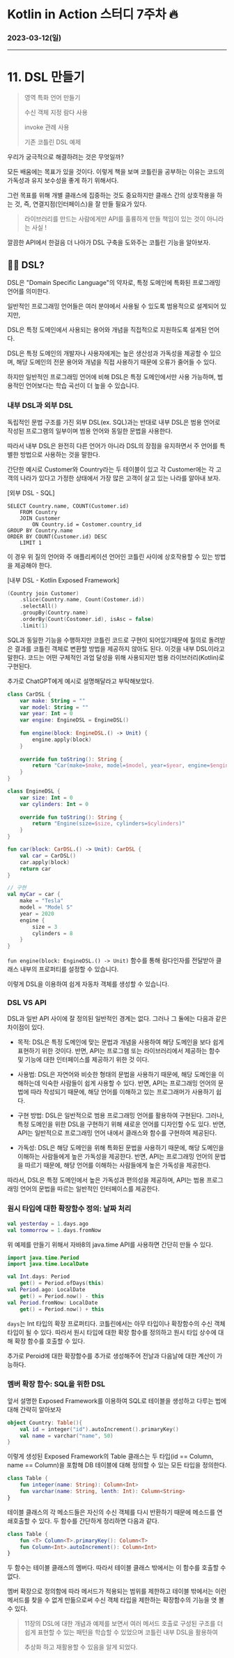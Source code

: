 # Kotlin in Action 스터디 7주차 🔥
### 2023-03-12(일)

---

# 11. DSL 만들기

> 영역 특화 언어 만들기
> 
> 수신 객체 지정 람다 사용
> 
> invoke 관례 사용
> 
> 기존 코틀린 DSL 예제

우리가 궁극적으로 해결하려는 것은 무엇일까? 

모든 배움에는 목표가 있을 것이다. 이렇게 책을 보며 코틀린을 공부하는 이유는 코드의 가독성과 유지 보수성을 좋게 하기 위해서다.

그런 목표를 위해 개별 클래스에 집중하는 것도 중요하지만 클래스 간의 상호작용을 하는 것, 즉, 연결지점(인터페이스)을 잘 만들 필요가 있다.

> 라이브러리를 만드는 사람에게만 API를 훌륭하게 만들 책임이 있는 것이 아니라는 사실 !

깔끔한 API에서 한걸음 더 나아가 DSL 구축을 도와주는 코틀린 기능을 알아보자.

## 👨‍💻 DSL?

DSL은 "Domain Specific Language"의 약자로, 특정 도메인에 특화된 프로그래밍 언어를 의미한다. 

일반적인 프로그래밍 언어들은 여러 분야에서 사용될 수 있도록 범용적으로 설계되어 있지만, 

DSL은 특정 도메인에서 사용되는 용어와 개념을 직접적으로 지원하도록 설계된 언어다.

DSL은 특정 도메인의 개발자나 사용자에게는 높은 생산성과 가독성을 제공할 수 있으며, 해당 도메인의 전문 용어와 개념을 직접 사용하기 때문에 오류가 줄어들 수 있다. 

하지만 일반적인 프로그래밍 언어에 비해 DSL은 특정 도메인에서만 사용 가능하며, 범용적인 언어보다는 학습 곡선이 더 높을 수 있습니다.

### 내부 DSL과 외부 DSL
독립적인 문법 구조를 가진 외부 DSL(ex. SQL)과는 반대로 내부 DSL은 범용 언어로 작성된 프로그램의 일부이며 범용 언어와 동일한 문법을 사용한다.

따라서 내부 DSL은 완전히 다른 언어가 아니라 DSL의 장점을 유지하면서 주 언어를 특별한 방법으로 사용하는 것을 말한다.

간단한 예시로 Customer와 Country라는 두 테이블이 있고 각 Customer에는 각 고객의 나라가 있다고 가정한 상태에서 가장 많은 고객이 살고 있는 나라를 알아내 보자.

[외부 DSL - SQL]
```roomsql
SELECT Country.name, COUNT(Customer.id)
    FROM Country
    JOIN Customer
        ON Country.id = Costomer.country_id
GROUP BY Country.name
ORDER BY COUNT(Customer.id) DESC
    LIMIT 1
```

이 경우 위 질의 언어와 주 애플리케이션 언어인 코틀린 사이에 상호작용할 수 있는 방법을 제공해야 한다.

[내부 DSL - Kotlin Exposed Framework]

```kotlin
(Country join Customer)
    .slice(Country.name, Count(Costomer.id))
    .selectAll()
    .groupBy(Country.name)
    .orderBy(Count(Costomer.id), isAsc = false)
    .limit(1)
```

SQL과 동일한 기능을 수행하지만 코틀린 코드로 구현이 되어있기때문에 질의로 돌려받은 결과를 코틀린 객체로 변환할 방법을 제공하지 않아도 된다.
이것을 내부 DSL이라고 말한다. 코드는 어떤 구체적인 과업 달성을 위해 사용되지만 범용 라이브러리(Kotlin)로 구현된다.

추가로 ChatGPT에게 예시로 설명해달라고 부탁해보았다.

```kotlin
class CarDSL {
    var make: String = ""
    var model: String = ""
    var year: Int = 0
    var engine: EngineDSL = EngineDSL()
    
    fun engine(block: EngineDSL.() -> Unit) {
        engine.apply(block)
    }
    
    override fun toString(): String {
        return "Car(make=$make, model=$model, year=$year, engine=$engine)"
    }
}

class EngineDSL {
    var size: Int = 0
    var cylinders: Int = 0
    
    override fun toString(): String {
        return "Engine(size=$size, cylinders=$cylinders)"
    }
}

fun car(block: CarDSL.() -> Unit): CarDSL {
    val car = CarDSL()
    car.apply(block)
    return car
}

// 구현
val myCar = car {
    make = "Tesla"
    model = "Model S"
    year = 2020
    engine {
        size = 3
        cylinders = 8
    }
}
```

`fun engine(block: EngineDSL.() -> Unit)` 함수를 통해 람다인자를 전달받아 클래스 내부의 프로퍼티를 설정할 수 있습니다.

이렇게 DSL을 이용하여 쉽게 자동차 객체를 생성할 수 있습니다.

### DSL VS API

DSL과 일반 API 사이에 잘 정의된 일반적인 경계는 없다. 그러나 그 둘에는 다음과 같은 차이점이 있다.

- 목적: DSL은 특정 도메인에 맞는 문법과 개념을 사용하여 해당 도메인을 보다 쉽게 표현하기 위한 것이다. 반면, API는 프로그램 또는 라이브러리에서 제공하는 함수 및 기능에 대한 인터페이스를 제공하기 위한 것 이다.


- 사용법: DSL은 자연어와 비슷한 형태의 문법을 사용하기 때문에, 해당 도메인을 이해하는데 익숙한 사람들이 쉽게 사용할 수 있다. 반면, API는 프로그래밍 언어의 문법에 따라 작성되기 때문에, 해당 언어를 이해하고 있는 프로그래머가 사용하기 쉽다.


- 구현 방법: DSL은 일반적으로 범용 프로그래밍 언어를 활용하여 구현된다. 그러나, 특정 도메인을 위한 DSL을 구현하기 위해 새로운 언어를 디자인할 수도 있다. 반면, API는 일반적으로 프로그래밍 언어 내에서 클래스와 함수를 구현하여 제공된다.


- 가독성: DSL은 해당 도메인을 위해 특화된 문법을 사용하기 때문에, 해당 도메인을 이해하는 사람들에게 높은 가독성을 제공한다. 반면, API는 프로그래밍 언어의 문법을 따르기 때문에, 해당 언어를 이해하는 사람들에게 높은 가독성을 제공한다.


따라서, DSL은 특정 도메인에서 높은 가독성과 편의성을 제공하며, API는 범용 프로그래밍 언어의 문법을 따르는 일반적인 인터페이스를 제공한다.

### 원시 타입에 대한 확장함수 정의: 날짜 처리

```kotlin
val yesterday = 1.days.ago
val tommorrow = 1.days.fromNow
``` 

위 예제를 만들기 위해서 자바8의 java.time API를 사용하면 간단히 만들 수 있다.

```kotlin
import java.time.Period
import java.time.LocalDate

val Int.days: Period
    get() = Period.ofDays(this)
val Period.ago: LocalDate
    get() = Period.now() - this
val Period.fromNow: LocalDate
    get() = Period.now() + this
```

`days`는 Int 타입의 확장 프로퍼티다. 코틀린에서는 아무 타입이나 확장함수의 수신 객체 타입이 될 수 있다. 따라서 원시 타입에 대한 확장 함수를 정의하고 원시 타입 상수에 대해 확장 함수를 호출할 수 있다.

추가로 Peroid에 대한 확장함수를 추가로 생성해주어 전날과 다음날에 대한 계산이 가능하다.

### 멤버 확장 함수: SQL을 위한 DSL
앞서 설명한 Exposed Framework를 이용하여 SQL로 테이블을 생성하고 다루는 법에 대해 간략히 알아보자

```kotlin
object Country: Table(){
    val id = integer("id").autoIncrement().primaryKey()
    val name = varchar("name", 50)
}
```

이렇게 생성된 Exposed Framework의 Table 클래스는 두 타입(id == Column<Int>, name == Column<String>)을 포함해 DB 테이블에 대해 정의할 수 있는 모든 타입을 정의한다.
```kotlin
class Table {
    fun integer(name: String): Column<Int>
    fun varchar(name: String, lenth: Int): Column<String>
}
```

테이블 클래스의 각 메소드들은 자신의 수신 객체를 다시 반환하기 때문에 메소드를 연쇄호출할 수 있다. 두 함수를 간단하게 정리하면 다음과 같다.
```kotlin
class Table {
    fun <T> Column<T>.primaryKey(): Column<T>
    fun Column<Int>.autoIncrement(): Column<Int>
}
```
두 함수는 테이블 클래스의 멤버다. 따라서 테이블 클래스 밖에서는 이 함수를 호출할 수 없다. 

멤버 확장으로 정의함에 따라 메서드가 적용되는 범위를 제한하고 테이블 밖에서는 이런 메서드를 찾을 수 없게 만듦으로써 수신 객체 타입을 제한하는 확장함수의 기능을 엿 볼수 있다. 

> 11장의 DSL에 대한 개념과 예제를 보면서 여러 메서드 호출로 구성된 구조를 더 쉽게 표현할 수 있는 패턴을 학습할 수 있었으며 코틀린 내부 DSL을 활용하여
> 
> 추상화 하고 재활용할 수 있음을 알게 되었다.